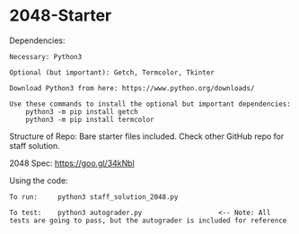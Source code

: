 # 2048-Starter

Dependencies:
	
	Necessary: Python3
	
	Optional (but important): Getch, Termcolor, Tkinter

	Download Python3 from here: https://www.python.org/downloads/
	
	Use these commands to install the optional but important dependencies:
		python3 -m pip install getch
		python3 -m pip install termcolor

Structure of Repo: Bare starter files included. Check other GitHub repo for staff solution.

2048 Spec: https://goo.gl/34kNbl


Using the code:
	
	To run: 	python3 staff_solution_2048.py
	
	To test: 	python3 autograder.py 					<-- Note: All tests are going to pass, but the autograder is included for reference
